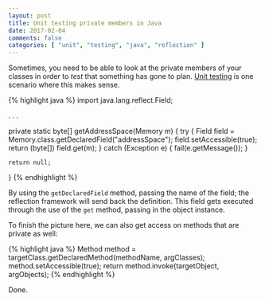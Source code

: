 ```yaml
---
layout: post
title: Unit testing private members in Java
date: 2017-02-04
comments: false
categories: [ "unit", "testing", "java", "reflection" ]
---
```


Sometimes, you need to be able to look at the private members of your classes in order to *test* that something has gone to plan. [Unit testing](https://en.wikipedia.org/wiki/Unit_testing) is one scenario where this makes sense.

{% highlight java %}
import java.lang.reflect.Field;

. . .

private static byte[] getAddressSpace(Memory m) {
    try {
        Field field = Memory.class.getDeclaredField("addressSpace");
        field.setAccessible(true);
        return (byte[]) field.get(m);
    } catch (Exception e) {
        fail(e.getMessage());
    }

    return null;
}
{% endhighlight %}

By using the `getDeclaredField` method, passing the name of the field; the reflection framework will send back the definition. This field gets executed through the use of the `get` method, passing in the object instance.

To finish the picture here, we can also get access on methods that are private as well:

{% highlight java %}
Method method = targetClass.getDeclaredMethod(methodName, argClasses);
method.setAccessible(true);
return method.invoke(targetObject, argObjects);
{% endhighlight %}

Done.